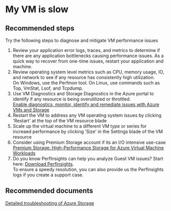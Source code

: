 <properties 
	pageTitle="My VM is slow"
	description="My VM is slow "
	service="microsoft.classiccompute"
	resource="virtualmachines"
	authors="kasparks"
	displayOrder="7"
	selfHelpType="resource"
	supportTopicIds="32411877"
	resourceTags="windows, linux, windowsSQL, redhat"	
	productPesIds="14749"
	cloudEnvironments="public" 
/>
    
# My VM is slow

## **Recommended steps**
Try the following steps to diagnose and mitigate VM performance issues

1. Review your application error logs, traces, and metrics to determine if there are any application bottlenecks causing performance issues. As a quick way to recover from one-time issues, restart your application and machine.
2. Review operating system level metrics such as CPU, memory usage, IO, and network to see if any resource has consistently high utilization. <br>
On Windows, use the Perfmon tool. On Linux, use commands such as Top, VmStat, Lsof, and Tcpdump.
3. Use VM Diagnostics and Storage Diagnostics in the Azure portal to identify if any resource is being overutilized or throttled. <br>
[Enable diagnostics, monitor, identify and remediate issues with Azure VMs and Storage](http://aka.ms/azurevmperf)
4. Restart the VM to address any VM operating system issues by clicking 'Restart' at the top of the VM resource blade
5. Scale up the virtual machine to a different VM type or series for increaed performance by clicking 'Size' in the Settings blade of the VM resource
6. Consider using Premium Storage account if its an I/O intensive use-case <br>
[Premium Storage: High-Performance Storage for Azure Virtual Machine Workloads](https://azure.microsoft.com/documentation/articles/storage-premium-storage-preview-portal/)
7. Do you know PerfInsights can help you analyze Guest VM issues? Start here: [Download PerfInsights](https://www.microsoft.com/en-us/download/details.aspx?id=54915&fa43d42b-25b5-4a42-fe9b-1634f450f5ee=True).<br> To ensure a speedy resolution, you can also provide us the PerfInsights logs if you create a support case.

## **Recommended documents**
[Detailed troubleshooting of Azure Storage](https://azure.microsoft.com/documentation/articles/storage-monitoring-diagnosing-troubleshooting/)
